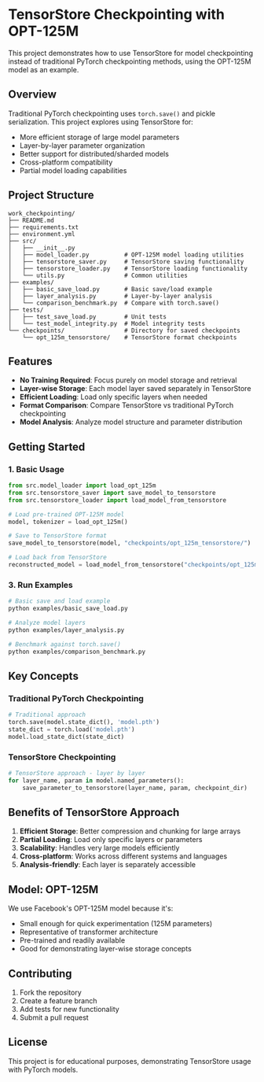 # TensorStore Checkpointing with OPT-125M

This project demonstrates how to use TensorStore for model checkpointing instead of traditional PyTorch checkpointing methods, using the OPT-125M model as an example.

## Overview

Traditional PyTorch checkpointing uses `torch.save()` and pickle serialization. This project explores using TensorStore for:
- More efficient storage of large model parameters
- Layer-by-layer parameter organization
- Better support for distributed/sharded models
- Cross-platform compatibility
- Partial model loading capabilities

## Project Structure

```
work_checkpointing/
├── README.md
├── requirements.txt
├── environment.yml
├── src/
│   ├── __init__.py
│   ├── model_loader.py          # OPT-125M model loading utilities
│   ├── tensorstore_saver.py     # TensorStore saving functionality
│   ├── tensorstore_loader.py    # TensorStore loading functionality
│   └── utils.py                 # Common utilities
├── examples/
│   ├── basic_save_load.py       # Basic save/load example
│   ├── layer_analysis.py        # Layer-by-layer analysis
│   └── comparison_benchmark.py  # Compare with torch.save()
├── tests/
│   ├── test_save_load.py        # Unit tests
│   └── test_model_integrity.py  # Model integrity tests
└── checkpoints/                 # Directory for saved checkpoints
    └── opt_125m_tensorstore/    # TensorStore format checkpoints
```

## Features

- **No Training Required**: Focus purely on model storage and retrieval
- **Layer-wise Storage**: Each model layer saved separately in TensorStore
- **Efficient Loading**: Load only specific layers when needed
- **Format Comparison**: Compare TensorStore vs traditional PyTorch checkpointing
- **Model Analysis**: Analyze model structure and parameter distribution

## Getting Started

### 1. Basic Usage

```python
from src.model_loader import load_opt_125m
from src.tensorstore_saver import save_model_to_tensorstore
from src.tensorstore_loader import load_model_from_tensorstore

# Load pre-trained OPT-125M model
model, tokenizer = load_opt_125m()

# Save to TensorStore format
save_model_to_tensorstore(model, "checkpoints/opt_125m_tensorstore/")

# Load back from TensorStore
reconstructed_model = load_model_from_tensorstore("checkpoints/opt_125m_tensorstore/")
```

### 3. Run Examples

```bash
# Basic save and load example
python examples/basic_save_load.py

# Analyze model layers
python examples/layer_analysis.py

# Benchmark against torch.save()
python examples/comparison_benchmark.py
```

## Key Concepts

### Traditional PyTorch Checkpointing
```python
# Traditional approach
torch.save(model.state_dict(), 'model.pth')
state_dict = torch.load('model.pth')
model.load_state_dict(state_dict)
```

### TensorStore Checkpointing
```python
# TensorStore approach - layer by layer
for layer_name, param in model.named_parameters():
    save_parameter_to_tensorstore(layer_name, param, checkpoint_dir)
```

## Benefits of TensorStore Approach

1. **Efficient Storage**: Better compression and chunking for large arrays
2. **Partial Loading**: Load only specific layers or parameters
3. **Scalability**: Handles very large models efficiently
4. **Cross-platform**: Works across different systems and languages
5. **Analysis-friendly**: Each layer is separately accessible

## Model: OPT-125M

We use Facebook's OPT-125M model because it's:
- Small enough for quick experimentation (125M parameters)
- Representative of transformer architecture
- Pre-trained and readily available
- Good for demonstrating layer-wise storage concepts

## Contributing

1. Fork the repository
2. Create a feature branch
3. Add tests for new functionality
4. Submit a pull request

## License

This project is for educational purposes, demonstrating TensorStore usage with PyTorch models.
